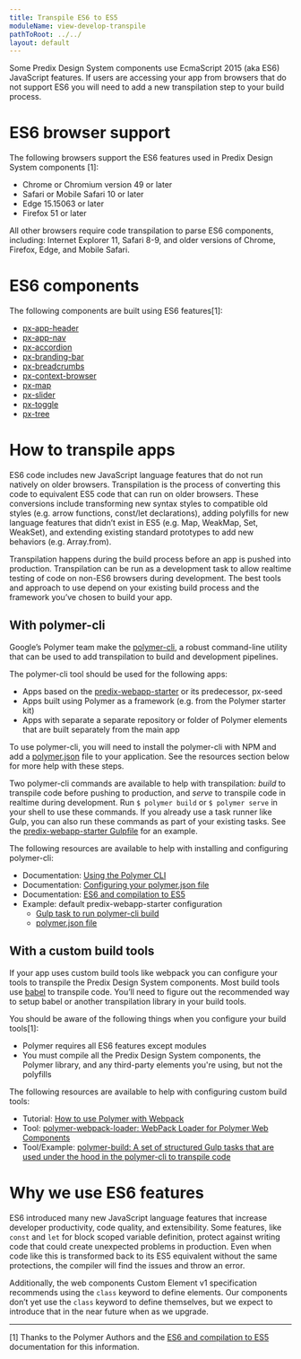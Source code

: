 ```yaml
---
title: Transpile ES6 to ES5
moduleName: view-develop-transpile
pathToRoot: ../../
layout: default
---
```


Some Predix Design System components use EcmaScript 2015 (aka ES6) JavaScript features. If users are accessing your app from browsers that do not support ES6 you will need to add a new transpilation step to your build process.

# ES6 browser support
The following browsers support the ES6 features used in Predix Design System components [1]:

* Chrome or Chromium version 49 or later
* Safari or Mobile Safari 10 or later
* Edge 15.15063 or later
* Firefox 51 or later

All other browsers require code transpilation to parse ES6 components, including: Internet Explorer 11, Safari 8-9, and older versions of Chrome, Firefox, Edge, and Mobile Safari.

# ES6 components
The following components are built using ES6 features[1]:

* [px-app-header](https://www.predix-ui.com/#/elements/px-app-header)
* [px-app-nav](https://www.predix-ui.com/#/elements/px-app-nav)
* [px-accordion](https://www.predix-ui.com/#/elements/px-accordion)
* [px-branding-bar](https://www.predix-ui.com/#/elements/px-branding-bar)
* [px-breadcrumbs](https://www.predix-ui.com/#/elements/px-breadcrumbs)
* [px-context-browser](https://www.predix-ui.com/#/elements/context-browser/px-context-browser)
* [px-map](https://www.predix-ui.com/#/elements/map/px-map)
* [px-slider](https://www.predix-ui.com/#/elements/px-slider)
* [px-toggle](https://www.predix-ui.com/#/elements/px-toggle)
* [px-tree](https://www.predix-ui.com/#/elements/px-tree)

# How to transpile apps
ES6 code includes new JavaScript language features that do not run natively on older browsers. Transpilation is the process of converting this code to equivalent ES5 code that can run on older browsers. These conversions include transforming new syntax styles to compatible old styles (e.g. arrow functions, const/let declarations), adding polyfills for new language features that didn’t exist in ES5 (e.g. Map, WeakMap, Set, WeakSet), and extending existing standard prototypes to add new behaviors (e.g. Array.from).

Transpilation happens during the build process before an app is pushed into production. Transpilation can be run as a development task to allow realtime testing of code on non-ES6 browsers during development. The best tools and approach to use depend on your existing build process and the framework you’ve chosen to build your app.

## With polymer-cli
Google’s Polymer team make the [polymer-cli](https://www.polymer-project.org/2.0/docs/tools/polymer-cli), a robust command-line utility that can be used to add transpilation to build and development pipelines.

The polymer-cli tool should be used for the following apps:

* Apps based on the [predix-webapp-starter](https://github.com/predixdev/predix-webapp-starter) or  its predecessor, px-seed
* Apps built using Polymer as a framework (e.g. from the Polymer starter kit)
* Apps with separate a separate repository or folder of Polymer elements that are built separately from the main app

To use polymer-cli, you will need to install the polymer-cli with NPM and add a [polymer.json](https://www.polymer-project.org/2.0/docs/tools/polymer-json) file to your application. See the resources section below for more help with these steps.

Two polymer-cli commands are available to help with transpilation: *build* to transpile code before pushing to production, and *serve* to transpile code in realtime during development. Run `$ polymer build` or `$ polymer serve` in your shell to use these commands. If you already use a task runner like Gulp, you can also run these commands as part of your existing tasks. See the [predix-webapp-starter Gulpfile](https://github.com/PredixDev/predix-webapp-starter/blob/master/gulpfile.js) for an example.

The following resources are available to help with installing and configuring polymer-cli:

* Documentation: [Using the Polymer CLI](https://www.polymer-project.org/2.0/docs/tools/polymer-cli)
* Documentation: [Configuring your polymer.json file](https://www.polymer-project.org/2.0/docs/tools/polymer-json)
* Documentation: [ES6 and compilation to ES5](https://www.polymer-project.org/2.0/docs/es6)
* Example: default predix-webapp-starter configuration
	* [Gulp task to run polymer-cli build](https://github.com/PredixDev/predix-webapp-starter/blob/master/gulpfile.js)
	* [polymer.json file](https://github.com/PredixDev/predix-webapp-starter/blob/master/polymer.json)

## With a custom build tools
If your app uses custom build tools like webpack you can configure your tools to transpile the Predix Design System components. Most build tools use [babel](https://babeljs.io/) to transpile code. You’ll need to figure out the recommended way to setup babel or another transpilation library in your build tools.

You should be aware of the following things when you configure your build tools[1]:

* Polymer requires all ES6 features except modules
* You must compile all the Predix Design System components, the Polymer library, and any third-party elements you're using, but not the polyfills

The following resources are available to help with configuring custom build tools:

* Tutorial: [How to use Polymer with Webpack](http://robdodson.me/how-to-use-polymer-with-webpack/)
* Tool: [polymer-webpack-loader: WebPack Loader for Polymer Web Components](https://github.com/webpack-contrib/polymer-webpack-loader)
* Tool/Example: [polymer-build: A set of structured Gulp tasks that are used under the hood in the polymer-cli to transpile code](https://github.com/Polymer/polymer-build)

# Why we use ES6 features
ES6 introduced many new JavaScript language features that increase developer productivity, code quality, and extensibility. Some features, like `const` and `let` for block scoped variable definition, protect against writing code that could create unexpected problems in production. Even when code like this is transformed back to its ES5 equivalent without the same protections, the compiler will find the issues and throw an error.

Additionally, the web components Custom Element v1 specification recommends using the `class` keyword to define elements. Our components don’t yet use the `class` keyword to define themselves, but we expect to introduce that in the near future when as we upgrade.

---------------------

[1] Thanks to the Polymer Authors and the [ES6 and compilation to ES5](https://www.polymer-project.org/2.0/docs/es6#compile) documentation for this information.
